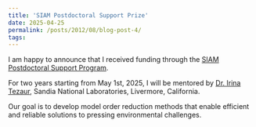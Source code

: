 ```yaml
---
title: 'SIAM Postdoctoral Support Prize'
date: 2025-04-25
permalink: /posts/2012/08/blog-post-4/
tags:
---
```

I am happy to announce that I received funding through the [SIAM Postdoctoral Support Program](https://www.siam.org/programs-initiatives/programs/siam-postdoctoral-support-program/).

For two years starting from May 1st, 2025, I will be mentored by [Dr. Irina Tezaur](https://www.sandia.gov/-ikalash/staff/irina-tezaur/), Sandia National Laboratories, Livermore, California. 

Our goal is to develop model order reduction methods that enable efficient and reliable solutions to pressing environmental challenges.


